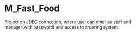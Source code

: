 # M_Fast_Food
Project on JDBC connection, where user can enter as staff and manager(with password) and access to ordering system.
